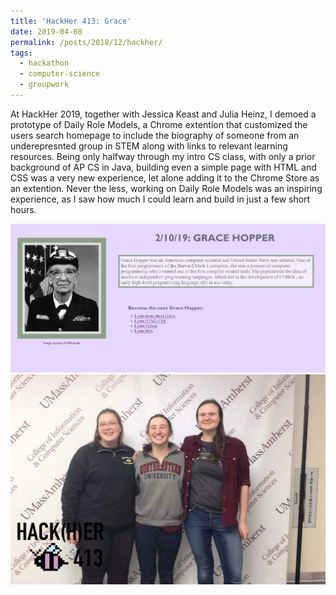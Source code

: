 ```yaml
---
title: 'HackHer 413: Grace'
date: 2019-04-08
permalink: /posts/2018/12/hackher/
tags:
  - hackathon
  - computer-science
  - groupwork
---
```

At HackHer 2019, together with Jessica Keast and Julia Heinz, I demoed a prototype of Daily Role Models, a Chrome extention that customized the users search homepage to include the biography of someone from an underepresnted group in STEM along with links to relevant learning resources. Being only halfway through my intro CS class, with only a prior background of AP CS in Java, building even a simple page with HTML and CSS was a very new experience, let alone adding it to the Chrome Store as an extention. Never the less, working on Daily Role Models was an inspiring experience, as I saw how much I could learn and build in just a few short hours.

 <img src="/images/grace7.jpg"
     alt="Screenshot of final program landing page" /> 
 <img src="/images/2019-02-09_213945.jpg"
     alt="Kate, Jessica, and Julia" /> 